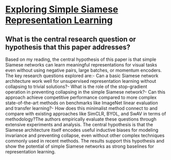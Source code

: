 # [Exploring Simple Siamese Representation Learning](https://arxiv.org/abs/2011.10566)

## What is the central research question or hypothesis that this paper addresses?

Based on my reading, the central hypothesis of this paper is that simple Siamese networks can learn meaningful representations for visual tasks even without using negative pairs, large batches, or momentum encoders. The key research questions explored are:- Can a basic Siamese network architecture work well for unsupervised representation learning without collapsing to trivial solutions?- What is the role of the stop-gradient operation in preventing collapsing in the simple Siamese network?- Can this approach achieve competitive performance compared to more complex state-of-the-art methods on benchmarks like ImageNet linear evaluation and transfer learning?- How does this minimalist method connect to and compare with existing approaches like SimCLR, BYOL, and SwAV in terms of methodology?The authors empirically evaluate these questions through extensive experiments and analysis. The central hypothesis is that the Siamese architecture itself encodes useful inductive biases for modeling invariance and preventing collapse, even without other complex techniques commonly used in recent methods. The results support this hypothesis and show the potential of simple Siamese networks as strong baselines for representation learning.
